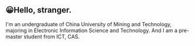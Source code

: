 ## 😀Hello, stranger. 
I'm an undergraduate of China University of Mining and Technology, majoring in Electronic Information Science and Technology. And I am a pre-master student from ICT, CAS.
